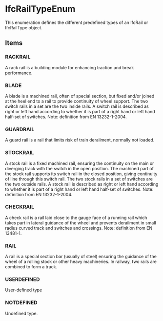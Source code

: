 # IfcRailTypeEnum

This enumeration defines the different predefined types of an IfcRail or IfcRailType object.

## Items

### RACKRAIL
A rack rail is a building module for enhancing traction and break performance.

### BLADE
A blade is a machined rail, often of special section, but fixed and/or joined at the heel end to a rail to provide continuity of wheel support. The two switch rails in a set are the two inside rails. A switch rail is described as right or left hand according to whether it is part of a right hand or left hand half-set of switches.
Note: definition from EN 13232-1-2004.

### GUARDRAIL
A guard rail is a rail that limits risk of train derailment, normally not loaded.

### STOCKRAIL
A stock rail is a fixed machined rail, ensuring the continuity on the main or diverging track with the switch in the open position. The machined part of the stock rail supports its switch rail in the closed position, giving continuity of line through this switch rail. The two stock rails in a set of switches are the two outside rails. A stock rail is described as right or left hand according to whether it is part of a right hand or left hand half-set of switches.
Note: definition from EN 13232-1-2004.

### CHECKRAIL
A check rail is a rail laid close to the gauge face of a running rail which takes part in lateral guidance of the wheel and prevents derailment in small radius curved track and switches and crossings.
Note: definition from EN 13481-1.

### RAIL
A rail is a special section bar (usually of steel) ensuring the guidance of the wheel of a rolling stock or other heavy machineries. In railway, two rails are combined to form a track.

### USERDEFINED
User-defined type

### NOTDEFINED
Undefined type.
